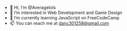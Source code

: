 - 👋 Hi, I’m @Averagelols
- 👀 I’m interested in Web Development and Game Design
- 🌱 I’m currently learning JavaScript on FreeCodeCamp
- 📫 You can reach me at danc301258@gmail.com

<!---
Averagelols/Averagelols is a ✨ special ✨ repository because its `README.md` (this file) appears on your GitHub profile.
You can click the Preview link to take a look at your changes.
--->
